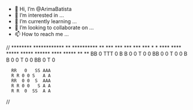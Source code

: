 - 👋 Hi, I’m @ArimaBatista
- 👀 I’m interested in ...
- 🌱 I’m currently learning ...
- 💞️ I’m looking to collaborate on ...
- 📫 How to reach me ...

//
         ********
       ************
     ** ********** **
    ***  ***  ***  ***
    ***   *    *  ****
    ****         *****
     *****     ******
       ****   *****
         **   **
      BB   0  TTT  0 
      B B 0 0  T  0 0
      BB  0 0  T  0 0
      B B 0 0  T  0 0
      BB   0   T   0
       
      RR   0   SS AAA     
      R R 0 0 S   A A    
      RR  0 0  S  AAA
      R R 0 0   S A A
      R R  0  SS  A A
//
<!---
ArimaBatista/ArimaBatista is a ✨ special ✨ repository because its `README.md` (this file) appears on your GitHub profile.
You can click the Preview link to take a look at your changes.
--->
